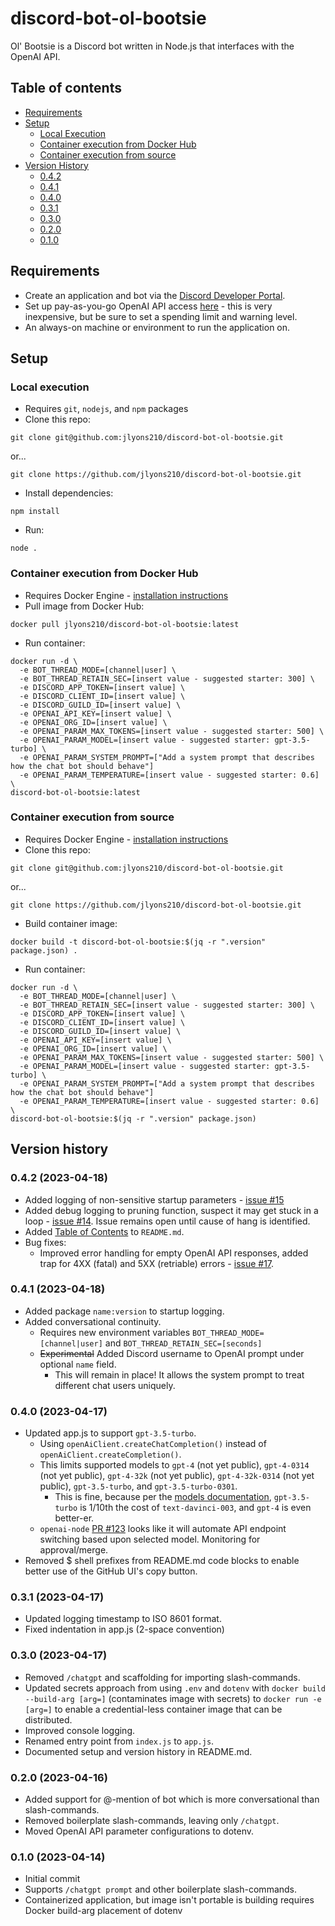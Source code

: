 # discord-bot-ol-bootsie
Ol' Bootsie is a Discord bot written in Node.js that interfaces with the OpenAI API.

## Table of contents
* [Requirements](#requirements)
* [Setup](#setup)
  * [Local Execution](#local-execution)
  * [Container execution from Docker Hub](#container-execution-from-docker-hub)
  * [Container execution from source](#container-execution-from-source)
* [Version History](#version-history)
  * [0.4.2](#042)
  * [0.4.1](#041)
  * [0.4.0](#040)
  * [0.3.1](#031)
  * [0.3.0](#030)
  * [0.2.0](#020)
  * [0.1.0](#010)

## Requirements
* Create an application and bot via the [Discord Developer Portal](https://discord.com/developers/).
* Set up pay-as-you-go OpenAI API access [here](https://platform.openai.com/account/) - this is very inexpensive, but be sure to set a spending limit and warning level.
* An always-on machine or environment to run the application on.

## Setup

### Local execution
* Requires `git`, `nodejs`, and `npm` packages
* Clone this repo:
```
git clone git@github.com:jlyons210/discord-bot-ol-bootsie.git
```
or...
```
git clone https://github.com/jlyons210/discord-bot-ol-bootsie.git
```
* Install dependencies:
```
npm install
```
* Run:
```
node .
```

### Container execution from Docker Hub
* Requires Docker Engine - [installation instructions](https://docs.docker.com/engine/install/)
* Pull image from Docker Hub:

```
docker pull jlyons210/discord-bot-ol-bootsie:latest
```

* Run container:
```
docker run -d \
  -e BOT_THREAD_MODE=[channel|user] \
  -e BOT_THREAD_RETAIN_SEC=[insert value - suggested starter: 300] \
  -e DISCORD_APP_TOKEN=[insert value] \
  -e DISCORD_CLIENT_ID=[insert value] \
  -e DISCORD_GUILD_ID=[insert value] \
  -e OPENAI_API_KEY=[insert value] \
  -e OPENAI_ORG_ID=[insert value] \
  -e OPENAI_PARAM_MAX_TOKENS=[insert value - suggested starter: 500] \
  -e OPENAI_PARAM_MODEL=[insert value - suggested starter: gpt-3.5-turbo] \
  -e OPENAI_PARAM_SYSTEM_PROMPT=["Add a system prompt that describes how the chat bot should behave"]
  -e OPENAI_PARAM_TEMPERATURE=[insert value - suggested starter: 0.6] \
discord-bot-ol-bootsie:latest
```

### Container execution from source
* Requires Docker Engine - [installation instructions](https://docs.docker.com/engine/install/)
* Clone this repo:
```
git clone git@github.com:jlyons210/discord-bot-ol-bootsie.git
```
or...
```
git clone https://github.com/jlyons210/discord-bot-ol-bootsie.git
```
* Build container image:
```
docker build -t discord-bot-ol-bootsie:$(jq -r ".version" package.json) .
```
* Run container:
```
docker run -d \
  -e BOT_THREAD_MODE=[channel|user] \
  -e BOT_THREAD_RETAIN_SEC=[insert value - suggested starter: 300] \
  -e DISCORD_APP_TOKEN=[insert value] \
  -e DISCORD_CLIENT_ID=[insert value] \
  -e DISCORD_GUILD_ID=[insert value] \
  -e OPENAI_API_KEY=[insert value] \
  -e OPENAI_ORG_ID=[insert value] \
  -e OPENAI_PARAM_MAX_TOKENS=[insert value - suggested starter: 500] \
  -e OPENAI_PARAM_MODEL=[insert value - suggested starter: gpt-3.5-turbo] \
  -e OPENAI_PARAM_SYSTEM_PROMPT=["Add a system prompt that describes how the chat bot should behave"]
  -e OPENAI_PARAM_TEMPERATURE=[insert value - suggested starter: 0.6] \
discord-bot-ol-bootsie:$(jq -r ".version" package.json)
```

## Version history

### 0.4.2 (2023-04-18)
* Added logging of non-sensitive startup parameters - [issue #15](https://github.com/jlyons210/discord-bot-ol-bootsie/issues/15)
* Added debug logging to pruning function, suspect it may get stuck in a loop - [issue #14](https://github.com/jlyons210/discord-bot-ol-bootsie/issues/14). Issue remains open until cause of hang is identified.
* Added [Table of Contents](#table-of-contents) to `README.md`.
* Bug fixes:
  * Improved error handling for empty OpenAI API responses, added trap for 4XX (fatal) and 5XX (retriable) errors - [issue #17](https://github.com/jlyons210/discord-bot-ol-bootsie/issues/17).

### 0.4.1 (2023-04-18)
* Added package `name:version` to startup logging.
* Added conversational continuity.
  * Requires new environment variables `BOT_THREAD_MODE=[channel|user]` and `BOT_THREAD_RETAIN_SEC=[seconds]`
  * ~~Experimental~~ Added Discord username to OpenAI prompt under optional `name` field.
    * This will remain in place! It allows the system prompt to treat different chat users uniquely.

### 0.4.0 (2023-04-17)
* Updated app.js to support `gpt-3.5-turbo`.
  * Using `openAiClient.createChatCompletion()` instead of `openAiClient.createCompletion()`.
  * This limits supported models to `gpt-4` (not yet public), `gpt-4-0314` (not yet public), `gpt-4-32k` (not yet public), `gpt-4-32k-0314` (not yet public), `gpt-3.5-turbo`, and `gpt-3.5-turbo-0301`.
    * This is fine, because per the [models documentation](https://platform.openai.com/docs/models/gpt-4), `gpt-3.5-turbo` is 1/10th the cost of `text-davinci-003`, and `gpt-4` is even better-er.
  * `openai-node` [PR #123](https://github.com/openai/openai-node/pull/123) looks like it will automate API endpoint switching based upon selected model. Monitoring for approval/merge.
* Removed $ shell prefixes from README.md code blocks to enable better use of the GitHub UI's copy button.

### 0.3.1 (2023-04-17)
* Updated logging timestamp to ISO 8601 format.
* Fixed indentation in app.js (2-space convention)

### 0.3.0 (2023-04-17)
* Removed `/chatgpt` and scaffolding for importing slash-commands.
* Updated secrets approach from using `.env` and `dotenv` with `docker build --build-arg [arg=]` (contaminates image with secrets) to `docker run -e [arg=]` to enable a credential-less container image that can be distributed.
* Improved console logging.
* Renamed entry point from `index.js` to `app.js`.
* Documented setup and version history in README.md.

### 0.2.0 (2023-04-16)
* Added support for @-mention of bot which is more conversational than slash-commands.
* Removed boilerplate slash-commands, leaving only `/chatgpt`.
* Moved OpenAI API parameter configurations to dotenv.

### 0.1.0 (2023-04-14)
* Initial commit
* Supports `/chatgpt prompt` and other boilerplate slash-commands.
* Containerized application, but image isn't portable is building requires Docker build-arg placement of dotenv
